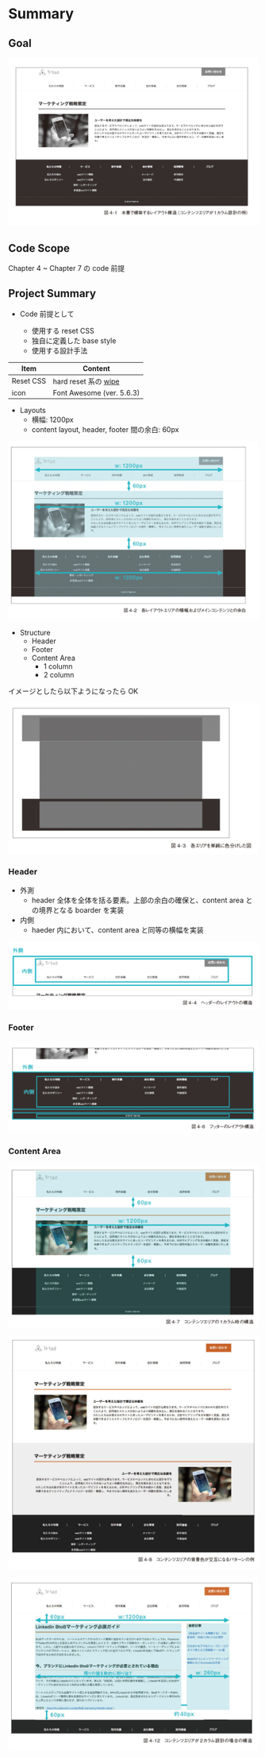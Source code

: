 # Summary

## Goal

![layouts](./docs/img/ch04-layouts.png)

## Code Scope

Chapter 4 ~ Chapter 7 の code 前提

## Project Summary

- Code 前提として

  - 使用する reset CSS
  - 独自に定義した base style
  - 使用する設計手法

| Item      | Content                                                      |
| --------- | ------------------------------------------------------------ |
| Reset CSS | hard reset 系の [wipe](https://github.com/stackcss/css-wipe) |
| icon      | Font Awesome (ver. 5.6.3)                                    |

- Layouts
  - 横幅: 1200px
  - content layout, header, footer 間の余白: 60px

![content layout, header, footer 間の余白](./docs/img/ch04-space-between-components.png)

- Structure
  - Header
  - Footer
  - Content Area
    - 1 column
    - 2 column

イメージとしたら以下ようになったら OK

![4-3 各 area を単純に色分けした図](./docs/img/ch04-figure4-3.png)

### Header

- 外測
  - header 全体を全体を括る要素。上部の余白の確保と、content area との境界となる boarder を実装
- 内側
  - haeder 内において、content area と同等の横幅を実装

![Header layout](./docs/img/ch04-header-layout.png)

### Footer

![Footer layout](./docs/img/ch04-footer-layout.png)

### Content Area

![One column layout](./docs/img/ch04-one-column-layout.png)

![Intersect background color](./docs/img/ch04-one-column-layout-intersect.png)

![Two column layout](./docs/img/ch04-two-column-layout.png)
